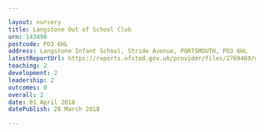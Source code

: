 ```yaml
---

layout: nursery
title: Langstone Out of School Club
urn: 143490
postcode: PO3 6HL
address: Langstone Infant School, Stride Avenue, PORTSMOUTH, PO3 6HL
latestReportUrl: https://reports.ofsted.gov.uk/provider/files/2769469/urn/143490.pdf
teaching: 2
development: 2
leadership: 2
outcomes: 0
overall: 2
date: 01 April 2018 
datePublish: 28 March 2018

---
```

